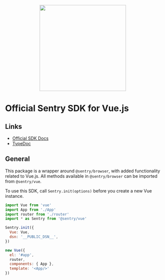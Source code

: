 <p align="center">
  <a href="https://sentry.io" target="_blank" align="center">
    <img src="https://sentry-brand.storage.googleapis.com/sentry-logo-black.png" width="280">
  </a>
  <br />
</p>

# Official Sentry SDK for Vue.js

## Links

- [Official SDK Docs](https://docs.sentry.io/platforms/javascript/guides/vue/)
- [TypeDoc](http://getsentry.github.io/sentry-javascript/)

## General

This package is a wrapper around `@sentry/browser`, with added functionality related to Vue.js. All methods available in
`@sentry/browser` can be imported from `@sentry/vue`.

To use this SDK, call `Sentry.init(options)` before you create a new Vue instance.

```javascript
import Vue from 'vue'
import App from './App'
import router from './router'
import * as Sentry from '@sentry/vue'

Sentry.init({
  Vue: Vue,
  dsn: '__PUBLIC_DSN__',
})

new Vue({
  el: '#app',
  router,
  components: { App },
  template: '<App/>'
})
```
